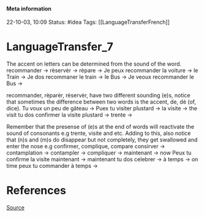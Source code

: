 #### Meta information
22-10-03, 10:09
Status: #idea
Tags: [[LanguageTransferFrench]]





# LanguageTransfer_7

The accent on letters can be determined from the sound of the word.
recommander ->
rèservèr -> 
rèpare -> 
Je peux recommander la voiture ->
le Train -> 
Je dos recommaner le train ->
le Bus -> 
Je veoux recommander le Bus -> 

recommander, rèparèr, rèservèr, have two different sounding (e)s, notice that sometimes the difference between two words is the accent, de, dè (of, dice).
Tu voux un peu de gâteau ->
Puex tu visiter plustard ->
la visite -> the visit
tu dos confirmer la visite plustard -> 
trente -> 

Remember that the presense of (e)s at the end of words will reactivate the sound of consonants e.g trente, visite and etc. Adding to this, also notice that (n)s and (m)s do disappear but not completely, they get swallowed and enter the nose e.g confirmer, complique, compare
consirver ->
contamplation ->
contampler -> 
compliquer -> 
maintenant -> now
Peux tu confirme la visite maintenant -> 
maintenant tu dos celebrer -> 
à temps -> on time
peux tu commander à temps -> 



# References
[Source](https://www.youtube.com/watch?v=uXpTajuQpzI&ab_channel=TakeLessons)